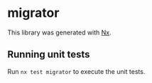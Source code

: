 # migrator

This library was generated with [Nx](https://nx.dev).

## Running unit tests

Run `nx test migrator` to execute the unit tests.
